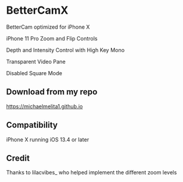 # BetterCamX
BetterCam optimized for iPhone X

iPhone 11 Pro Zoom and Flip Controls 

Depth and Intensity Control with High Key Mono

Transparent Video Pane

Disabled Square Mode

## Download from my repo

https://michaelmelita1.github.io

## Compatibility

iPhone X running iOS 13.4 or later

## Credit

Thanks to lilacvibes_ who helped implement the different zoom levels
